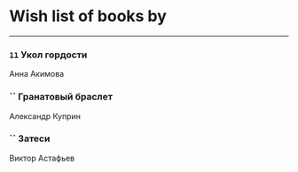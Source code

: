 # Wish list of books by [](https://ok.ru/profile/536771522733)
---

### `11` Укол гордости
Анна Акимова

### `` Гранатовый браслет
Александр Куприн

### `` Затеси
Виктор Астафьев

